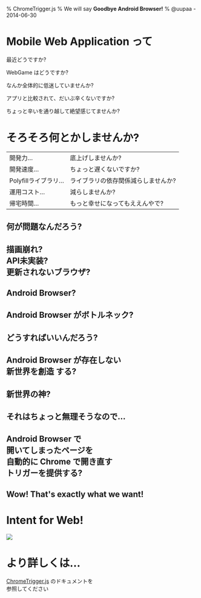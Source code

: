 % ChromeTrigger.js
% We will say **Goodbye Android Browser!**
% @uupaa - 2014-06-30

<!-- ----------------------------------------------------- -->

<!-- ----------------------------------------------------- -->

# Mobile Web Application って

最近どうですか?

WebGame はどうですか?

なんか全体的に低迷していませんか?

アプリと比較されて、だいぶ辛くないですか?

ちょっと辛いを通り越して絶望感じてませんか?

# そろそろ何とかしませんか?


|                 |                |
|-----------------|----------------|
| 開発力…        | 底上げしませんか? |
| 開発速度…      | ちょっと遅くないですか? |
| Polyfillライブラリ… | ライブラリの依存関係減らしませんか? |
| 運用コスト…    | 減らしませんか? |
| 帰宅時間…      | もっと幸せになってもええんやで? |


## 何が問題なんだろう?

## 描画崩れ?<br />API未実装?<br />更新されないブラウザ?

## Android Browser?

## Android Browser がボトルネック?


## どうすればいいんだろう?

## Android Browser が存在しない<br /> **新世界を創造** する?

## 新世界の神?

## それはちょっと無理そうなので…

## Android Browser で<br />開いてしまったページを<br />自動的に **Chrome** で開き直す<br /> **トリガー**を提供する?

## Wow! That's exactly what we want!

# Intent for Web!

![](../../assets/img/ChromeTrigger_Flow.png)

# より詳しくは…

[ChromeTrigger.js][] のドキュメントを  
参照してください



[ChromeTrigger.js]: https://github.com/uupaa/ChromeTrigger.js/wiki/Home
[WebModule]: https://github.com/uupaa/WebModule/wiki/WebModule

